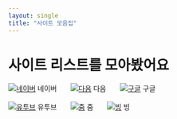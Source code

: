 ```yaml
---
layout: single
title: "사이트 모음집"
---
```


# 사이트 리스트를 모아봤어요

[![네이버](https://github.com/user-attachments/assets/a71edaca-4208-4174-aa3d-08668b50ce31)](https://www.naver.com/) 네이버
&nbsp;&nbsp;&nbsp;&nbsp;&nbsp;
[![다음](https://github.com/user-attachments/assets/adad49e6-3e34-4a6b-b1ce-a19d81f4d101)](https://www.daum.net/) 다음
&nbsp;&nbsp;&nbsp;&nbsp;&nbsp;
[![구글](https://github.com/user-attachments/assets/492971aa-7439-43a7-b31d-6d0d48163fd5)](https://www.google.co.kr/) 구글
<br/><br/>
[![유투브](https://github.com/user-attachments/assets/3b9765e2-40fc-426b-a0fb-84275b15e2ca)](https://www.youtube.com/) 유투브
&nbsp;&nbsp;&nbsp;&nbsp;&nbsp;
[![줌](https://github.com/user-attachments/assets/c4a3e148-b138-437a-b27e-d182e0a08c89)](https://zum.com/) 줌
&nbsp;&nbsp;&nbsp;&nbsp;&nbsp;
[![빙](https://github.com/user-attachments/assets/7c6000f9-2121-471b-8455-1a663e16763e)](https://www.bing.com/?cc=kr) 빙
